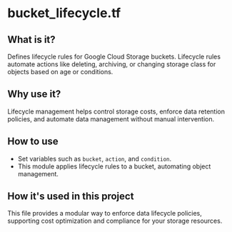 # bucket_lifecycle.tf

## What is it?
Defines lifecycle rules for Google Cloud Storage buckets. Lifecycle rules automate actions like deleting, archiving, or changing storage class for objects based on age or conditions.

## Why use it?
Lifecycle management helps control storage costs, enforce data retention policies, and automate data management without manual intervention.

## How to use
- Set variables such as `bucket`, `action`, and `condition`.
- This module applies lifecycle rules to a bucket, automating object management.

## How it's used in this project
This file provides a modular way to enforce data lifecycle policies, supporting cost optimization and compliance for your storage resources.
